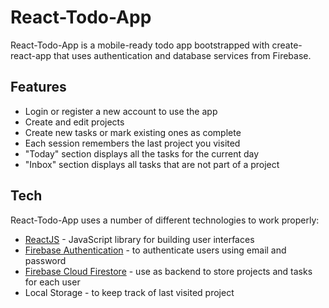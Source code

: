 # React-Todo-App

React-Todo-App is a mobile-ready todo app bootstrapped with create-react-app that uses authentication and database services from Firebase.

## Features

- Login or register a new account to use the app
- Create and edit projects
- Create new tasks or mark existing ones as complete
- Each session remembers the last project you visited
- "Today" section displays all the tasks for the current day
- "Inbox" section displays all tasks that are not part of a project

## Tech

React-Todo-App uses a number of different technologies to work properly:

- [ReactJS](https://reactjs.org/ "ReactJS") - JavaScript library for building user interfaces
- [Firebase Authentication](https://firebase.google.com/docs/auth "Firebase Authentication") - to authenticate users using email and password
- [Firebase Cloud Firestore](https://firebase.google.com/docs/firestore "Firebase Firestore") - use as backend to store projects and tasks for each user
- Local Storage - to keep track of last visited project
